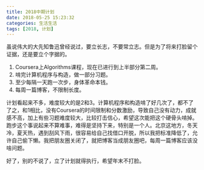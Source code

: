 ```yaml
---
title: 2018中期计划
date: 2018-05-25 15:23:32
categories: 生活生活
tags: [2018, 计划]
---
```


虽说伟大的大先知鲁迅曾经说过，要立长志，不要常立志。但是为了将来打脸留个证据，还是要立个字据的。

<!--more-->

1. Coursera上Algorithms课程，现在已进行到上半部分第二周。
2. 啃完计算机程序与构造，做一部分习题。
3. 至少每隔一天跑一次步，身体革命本钱。
4. 每周一篇博客，不限制长度。

计划看起来不多，难度较大的是2和3。计算机程序和构造啃了好几次了，都不了了之，和1相比，没有Coursera的时间限制和分数激励，导致自己没有动力，成就感不高，加上有些习题难度较大，比较打击信心，希望这次能把这个硬骨头啃掉。跑步这个事说起来不算难事，难得是坚持下来，特别是一个人。北京这地方，冬天冷，夏天热，遇到刮风下雨，很容易给自己找借口开脱，所以我把标准降低了，允许自己偷下懒。我把朋友圈关闭了，就把博客当成朋友圈吧，每周一篇博客应该没啥问题。

好了，别的不说了，立了计划就得执行，希望年末不打脸。
